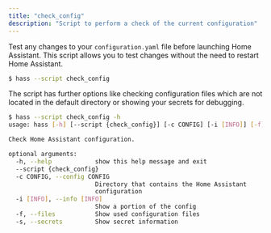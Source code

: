 ```yaml
---
title: "check_config"
description: "Script to perform a check of the current configuration"
---
```


Test any changes to your `configuration.yaml` file before launching Home Assistant. This script allows you to test changes without the need to restart Home Assistant.

```bash
$ hass --script check_config
```

The script has further options like checking configuration files which are not located in the default directory or showing your secrets for debugging.

```bash
$ hass --script check_config -h
usage: hass [-h] [--script {check_config}] [-c CONFIG] [-i [INFO]] [-f] [-s]

Check Home Assistant configuration.

optional arguments:
  -h, --help            show this help message and exit
  --script {check_config}
  -c CONFIG, --config CONFIG
                        Directory that contains the Home Assistant
                        configuration
  -i [INFO], --info [INFO]
                        Show a portion of the config
  -f, --files           Show used configuration files
  -s, --secrets         Show secret information
```

